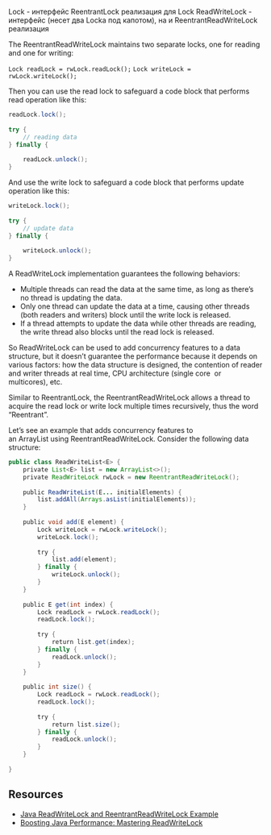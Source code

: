 Lock - интерфейс
ReentrantLock реализация для Lock
ReadWriteLock - интерфейс (несет два Lockа под капотом), на и ReentrantReadWriteLock реализация

The ReentrantReadWriteLock maintains two separate locks, one for reading and one for writing:

`Lock readLock = rwLock.readLock();`
`Lock writeLock = rwLock.writeLock();`

Then you can use the read lock to safeguard a code block that performs read operation like this:

```java
readLock.lock();
 
try {
    // reading data
} finally {
 
    readLock.unlock();
}
```

And use the write lock to safeguard a code block that performs update operation like this:

```java
writeLock.lock();
 
try {
    // update data
} finally {
 
    writeLock.unlock();
}
```

A ReadWriteLock implementation guarantees the following behaviors:

- Multiple threads can read the data at the same time, as long as there’s no thread is updating the data.
- Only one thread can update the data at a time, causing other threads (both readers and writers) block until the write lock is released.
- If a thread attempts to update the data while other threads are reading, the write thread also blocks until the read lock is released.

So ReadWriteLock can be used to add concurrency features to a data structure, but it doesn’t guarantee the performance because it depends on various factors: how the data structure is designed, the contention of reader and writer threads at real time, CPU architecture (single core  or multicores), etc.

Similar to ReentrantLock, the ReentrantReadWriteLock allows a thread to acquire the read lock or write lock multiple times recursively, thus the word “Reentrant”.

Let’s see an example that adds concurrency features to an ArrayList using ReentrantReadWriteLock. Consider the following data structure:

```java
public class ReadWriteList<E> {
    private List<E> list = new ArrayList<>();
    private ReadWriteLock rwLock = new ReentrantReadWriteLock();
 
    public ReadWriteList(E... initialElements) {
        list.addAll(Arrays.asList(initialElements));
    }
 
    public void add(E element) {
        Lock writeLock = rwLock.writeLock();
        writeLock.lock();
 
        try {
            list.add(element);
        } finally {
            writeLock.unlock();
        }
    }
 
    public E get(int index) {
        Lock readLock = rwLock.readLock();
        readLock.lock();
 
        try {
            return list.get(index);
        } finally {
            readLock.unlock();
        }
    }
 
    public int size() {
        Lock readLock = rwLock.readLock();
        readLock.lock();
 
        try {
            return list.size();
        } finally {
            readLock.unlock();
        }
    }
 
}
```


## Resources

- [Java ReadWriteLock and ReentrantReadWriteLock Example](https://www.codejava.net/java-core/concurrency/java-readwritelock-and-reentrantreadwritelock-example)
- [Boosting Java Performance: Mastering ReadWriteLock](https://javanexus.com/blog/java-performance-optimization-mastering-readwritelock)
